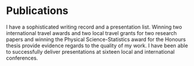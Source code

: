 # Publications

I have a sophisticated writing record and a presentation list. Winning two international travel awards and two local travel grants for two research papers and winning the Physical Science-Statistics award for the Honours thesis provide evidence regards to the quality of my work. I have been able to successfully deliver presentations at sixteen local and international conferences. 
